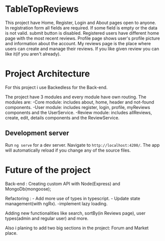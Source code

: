 # TableTopReviews
This project have Home, Register, Login and About pages open to anyone.
In registration form all fields are required. If some field is empty or the data is not valid. submit button is disabled.
Registered users have different home page with the most recent reviews. 
Profile page shows user's profile picture and information about the account.
My reviews page is the place where users can create and manage their reviews.
If you like given review you can like it(if you aren't already).


# Project Architecture

For this project i use Backedless for the Back-end.

The project have 3 modules and every module have own routing. The modules are:
            -Core module: includes about, home, header and not-found components.
            -User module: includes register, login, profile, myReviews components and the UserService.
            -Review module: includes allReviews, create, edit, details components and the ReviewService.

## Development server

Run `ng serve` for a dev server. Navigate to `http://localhost:4200/`. The app will automatically reload if you change any of the source files.


# Future of the project

Back-end : Creating custom API with Node(Express) and MongoDb(mongoose);

Refactoring : - Add more use of types in typescript. 
              - Update state management(with ngRx).
              -implement lazy loading.

Adding new functionalities like search, sortBy(in Reviews page), user types(admin and regular user) and more.

Also i planing to add two big sections in the project: Forum and Market place.
